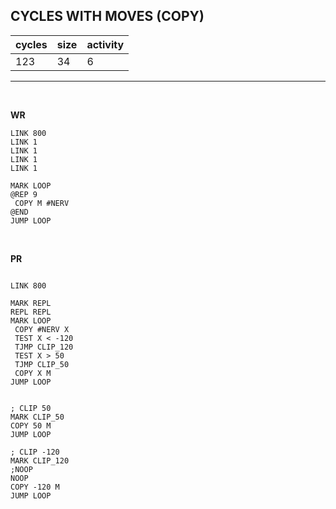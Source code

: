 ## CYCLES WITH MOVES (COPY)

| cycles | size | activity |
| ------ | ---- | -------- |
| 123 | 34 | 6 |
<hr>
<br>

**WR**

```
LINK 800
LINK 1
LINK 1
LINK 1
LINK 1

MARK LOOP
@REP 9
 COPY M #NERV
@END
JUMP LOOP
```

<br>

**PR**

```

LINK 800

MARK REPL
REPL REPL
MARK LOOP
 COPY #NERV X
 TEST X < -120
 TJMP CLIP_120
 TEST X > 50
 TJMP CLIP_50
 COPY X M
JUMP LOOP


; CLIP 50
MARK CLIP_50
COPY 50 M
JUMP LOOP

; CLIP -120
MARK CLIP_120
;NOOP
NOOP
COPY -120 M
JUMP LOOP
```
